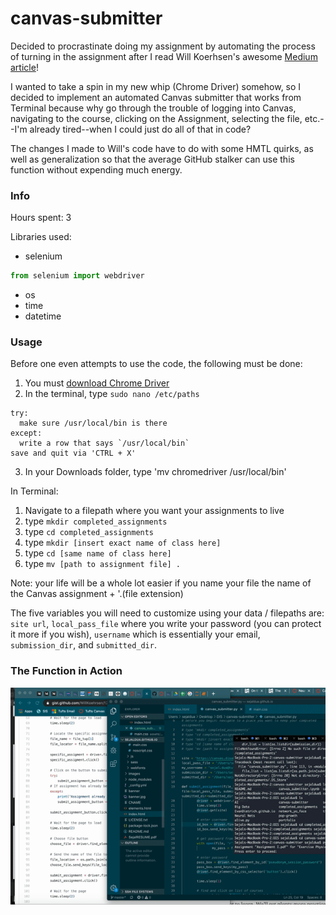 # canvas-submitter
Decided to procrastinate doing my assignment by automating the process of turning in the assignment after I read Will Koerhsen's awesome [Medium article](https://towardsdatascience.com/controlling-the-web-with-python-6fceb22c5f08)!

I wanted to take a spin in my new whip (Chrome Driver) somehow, so I decided to implement an automated Canvas submitter that works from Terminal because why go through the trouble of logging into Canvas, navigating to the course, clicking on the Assignment, selecting the file, etc.--I'm already tired--when I could just do all of that in code?

The changes I made to Will's code have to do with some HMTL quirks, as well as generalization so that the average GitHub stalker can use this function without expending much energy.

### Info

Hours spent: 3

Libraries used: 
* selenium
```python
from selenium import webdriver
```
* os
* time
* datetime


### Usage

Before one even attempts to use the code, the following must be done:

1. You must [download Chrome Driver](https://sites.google.com/a/chromium.org/chromedriver/downloads)
2. In the terminal, type `sudo nano /etc/paths`

```
try:
  make sure /usr/local/bin is there
except:
  write a row that says `/usr/local/bin`
save and quit via 'CTRL + X'
```
3. In your Downloads folder, type 'mv chromedriver /usr/local/bin'

In Terminal:

1. Navigate to a filepath where you want your assignments to live
2. type `mkdir completed_assignments`
3. type `cd completed_assignments`
4. type `mkdir [insert exact name of class here]`
5. type `cd [same name of class here]`
6. type `mv [path to assignment file] .`

Note: your life will be a whole lot easier if you name your file the name of the Canvas assignment + '.(file extension)

The five variables you will need to customize using your data / filepaths are: `site url`, `local_pass_file` where you write your password (you can protect it more if you wish), `username` which is essentially your email, `submission_dir`, and `submitted_dir`.

### The Function in Action

![canvas submitter](auto_sub.gif)






